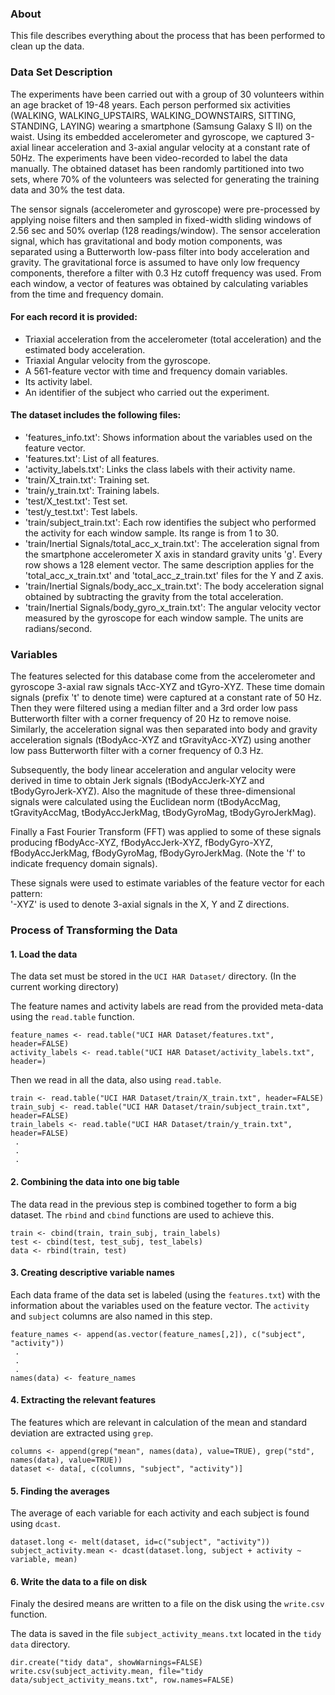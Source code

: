 ### About

This file describes everything about the process that has been performed to clean up the data.

### Data Set Description

The experiments have been carried out with a group of 30 volunteers within an age bracket of 19-48 years. Each person performed six activities (WALKING, WALKING_UPSTAIRS, WALKING_DOWNSTAIRS, SITTING, STANDING, LAYING) wearing a smartphone (Samsung Galaxy S II) on the waist. Using its embedded accelerometer and gyroscope, we captured 3-axial linear acceleration and 3-axial angular velocity at a constant rate of 50Hz. The experiments have been video-recorded to label the data manually. The obtained dataset has been randomly partitioned into two sets, where 70% of the volunteers was selected for generating the training data and 30% the test data. 

The sensor signals (accelerometer and gyroscope) were pre-processed by applying noise filters and then sampled in fixed-width sliding windows of 2.56 sec and 50% overlap (128 readings/window). The sensor acceleration signal, which has gravitational and body motion components, was separated using a Butterworth low-pass filter into body acceleration and gravity. The gravitational force is assumed to have only low frequency components, therefore a filter with 0.3 Hz cutoff frequency was used. From each window, a vector of features was obtained by calculating variables from the time and frequency domain. 

#### For each record it is provided:

* Triaxial acceleration from the accelerometer (total acceleration) and the estimated body acceleration.
* Triaxial Angular velocity from the gyroscope. 
* A 561-feature vector with time and frequency domain variables. 
* Its activity label. 
* An identifier of the subject who carried out the experiment.

#### The dataset includes the following files:

* 'features_info.txt': Shows information about the variables used on the feature vector.
* 'features.txt': List of all features.
* 'activity_labels.txt': Links the class labels with their activity name.
* 'train/X_train.txt': Training set.
* 'train/y_train.txt': Training labels.
* 'test/X_test.txt': Test set.
* 'test/y_test.txt': Test labels.
* 'train/subject_train.txt': Each row identifies the subject who performed the activity for each window sample. Its range is from 1 to 30. 
* 'train/Inertial Signals/total_acc_x_train.txt': The acceleration signal from the smartphone accelerometer X axis in standard gravity units 'g'. Every row shows a 128 element vector. The same description applies for the 'total_acc_x_train.txt' and 'total_acc_z_train.txt' files for the Y and Z axis. 
* 'train/Inertial Signals/body_acc_x_train.txt': The body acceleration signal obtained by subtracting the gravity from the total acceleration. 
* 'train/Inertial Signals/body_gyro_x_train.txt': The angular velocity vector measured by the gyroscope for each window sample. The units are radians/second. 

### Variables

The features selected for this database come from the accelerometer and gyroscope 3-axial raw signals tAcc-XYZ and tGyro-XYZ. These time domain signals (prefix 't' to denote time) were captured at a constant rate of 50 Hz. Then they were filtered using a median filter and a 3rd order low pass Butterworth filter with a corner frequency of 20 Hz to remove noise. Similarly, the acceleration signal was then separated into body and gravity acceleration signals (tBodyAcc-XYZ and tGravityAcc-XYZ) using another low pass Butterworth filter with a corner frequency of 0.3 Hz. 

Subsequently, the body linear acceleration and angular velocity were derived in time to obtain Jerk signals (tBodyAccJerk-XYZ and tBodyGyroJerk-XYZ). Also the magnitude of these three-dimensional signals were calculated using the Euclidean norm (tBodyAccMag, tGravityAccMag, tBodyAccJerkMag, tBodyGyroMag, tBodyGyroJerkMag). 

Finally a Fast Fourier Transform (FFT) was applied to some of these signals producing fBodyAcc-XYZ, fBodyAccJerk-XYZ, fBodyGyro-XYZ, fBodyAccJerkMag, fBodyGyroMag, fBodyGyroJerkMag. (Note the 'f' to indicate frequency domain signals). 

These signals were used to estimate variables of the feature vector for each pattern:  
'-XYZ' is used to denote 3-axial signals in the X, Y and Z directions.

### Process of Transforming the Data

#### 1. Load the data

The data set must be stored in the `UCI HAR Dataset/` directory. (In the current working directory)

The feature names and activity labels are read from the provided meta-data using the `read.table` function.

```
feature_names <- read.table("UCI HAR Dataset/features.txt", header=FALSE)
activity_labels <- read.table("UCI HAR Dataset/activity_labels.txt", header=)
```

Then we read in all the data, also using `read.table`.

```
train <- read.table("UCI HAR Dataset/train/X_train.txt", header=FALSE)
train_subj <- read.table("UCI HAR Dataset/train/subject_train.txt", header=FALSE)
train_labels <- read.table("UCI HAR Dataset/train/y_train.txt", header=FALSE)
 .
 .
 .
```

#### 2. Combining the data into one big table

The data read in the previous step is combined together to form a big dataset. The `rbind` and `cbind` functions are used to achieve this.

```
train <- cbind(train, train_subj, train_labels)
test <- cbind(test, test_subj, test_labels)
data <- rbind(train, test)
```

#### 3. Creating descriptive variable names

Each data frame of the data set is labeled (using the `features.txt`) with the information about the variables used on the feature vector. The `activity` and `subject` columns are also named in this step.

```
feature_names <- append(as.vector(feature_names[,2]), c("subject", "activity"))
 .
 .
 .
names(data) <- feature_names
```

#### 4. Extracting the relevant features

The features which are relevant in calculation of the mean and standard deviation are extracted using `grep`.

```
columns <- append(grep("mean", names(data), value=TRUE), grep("std", names(data), value=TRUE))
dataset <- data[, c(columns, "subject", "activity")]
```

#### 5. Finding the averages

The average of each variable for each activity and each subject is found using `dcast`.

```
dataset.long <- melt(dataset, id=c("subject", "activity"))
subject_activity.mean <- dcast(dataset.long, subject + activity ~ variable, mean)
```

#### 6. Write the data to a file on disk

Finaly the desired means are written to a file on the disk using the `write.csv` function. 

The data is saved in the file `subject_activity_means.txt` located in the `tidy data` directory. 

```
dir.create("tidy data", showWarnings=FALSE)
write.csv(subject_activity.mean, file="tidy data/subject_activity_means.txt", row.names=FALSE)
```

